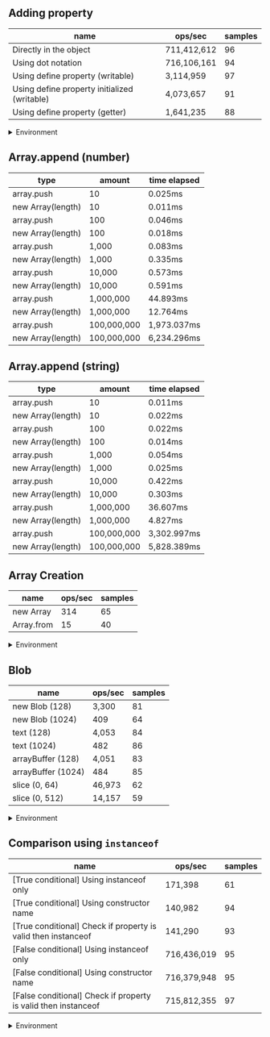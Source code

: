 ## Adding property

|name|ops/sec|samples|
|-|-|-|
|Directly in the object|711,412,612|96|
|Using dot notation|716,106,161|94|
|Using define property (writable)|3,114,959|97|
|Using define property initialized (writable)|4,073,657|91|
|Using define property (getter)|1,641,235|88|


<details>
<summary>Environment</summary>

* __Machine:__ linux x64 | 2 vCPUs | 6.8GB Mem
* __Run:__ Sat Oct 14 2023 01:29:24 GMT+0000 (Coordinated Universal Time)
</details>

<!--
{"environment":{"platform":"linux","arch":"x64","cpus":2,"totalMemory":6.759754180908203},"benchmarks":[{"name":"Directly in the object","hz":711412611.8222791,"cycles":8,"stats":{"deviation":4.5040286943431765e-11,"mean":1.4056540232517189e-9,"moe":9.009933871862355e-12,"rme":0.6409780588127618,"sem":4.596905036664467e-12,"variance":2.0286274479466697e-21}},{"name":"Using dot notation","hz":716106160.5726012,"cycles":6,"stats":{"deviation":2.130050940742992e-11,"mean":1.3964409958439628e-9,"moe":4.30608039995587e-12,"rme":0.3083610702329329,"sem":2.196979795895852e-12,"variance":4.537117010160105e-22}},{"name":"Using define property (writable)","hz":3114958.535576531,"cycles":5,"stats":{"deviation":3.4959592260491013e-9,"mean":3.210315606383875e-7,"moe":6.957233235519602e-10,"rme":0.21671493050978513,"sem":3.54960879363245e-10,"variance":1.2221730910197831e-17}},{"name":"Using define property initialized (writable)","hz":4073656.9358443236,"cycles":4,"stats":{"deviation":4.592429165870841e-9,"mean":2.454796797444937e-7,"moe":9.435780762271704e-10,"rme":0.3843813374733457,"sem":4.81417385830189e-10,"variance":2.1090405643541148e-17}},{"name":"Using define property (getter)","hz":1641235.4865306106,"cycles":4,"stats":{"deviation":4.3945586255913914e-8,"mean":6.092970863760014e-7,"moe":9.181845861019552e-9,"rme":1.5069571258959495,"sem":4.684615235214057e-9,"variance":1.93121455137597e-15}}]}-->

## Array.append (number)

|type|amount|time elapsed|
|-|-|-|
array.push|10|0.025ms
new Array(length)|10|0.011ms
array.push|100|0.046ms
new Array(length)|100|0.018ms
array.push|1,000|0.083ms
new Array(length)|1,000|0.335ms
array.push|10,000|0.573ms
new Array(length)|10,000|0.591ms
array.push|1,000,000|44.893ms
new Array(length)|1,000,000|12.764ms
array.push|100,000,000|1,973.037ms
new Array(length)|100,000,000|6,234.296ms
## Array.append (string)

|type|amount|time elapsed|
|-|-|-|
array.push|10|0.011ms
new Array(length)|10|0.022ms
array.push|100|0.022ms
new Array(length)|100|0.014ms
array.push|1,000|0.054ms
new Array(length)|1,000|0.025ms
array.push|10,000|0.422ms
new Array(length)|10,000|0.303ms
array.push|1,000,000|36.607ms
new Array(length)|1,000,000|4.827ms
array.push|100,000,000|3,302.997ms
new Array(length)|100,000,000|5,828.389ms

## Array Creation

|name|ops/sec|samples|
|-|-|-|
|new Array|314|65|
|Array.from|15|40|


<details>
<summary>Environment</summary>

* __Machine:__ linux x64 | 2 vCPUs | 6.8GB Mem
* __Run:__ Sat Oct 14 2023 01:32:19 GMT+0000 (Coordinated Universal Time)
</details>

<!--
{"environment":{"platform":"linux","arch":"x64","cpus":2,"totalMemory":6.759757995605469},"benchmarks":[{"name":"new Array","hz":314.0204488300596,"cycles":2,"stats":{"deviation":0.0004251891323257915,"mean":0.003184505989102564,"moe":0.00010336691350936096,"rme":3.245932457438748,"sem":0.000052738221178245385,"variance":1.8078579824795947e-7}},{"name":"Array.from","hz":14.656660136816786,"cycles":1,"stats":{"deviation":0.0003608594937511669,"mean":0.0682283679,"moe":0.00011183151572380063,"rme":0.16390765185488282,"sem":0.0000570568957774493,"variance":1.3021957423034847e-7}}]}-->

## Blob

|name|ops/sec|samples|
|-|-|-|
|new Blob (128)|3,300|81|
|new Blob (1024)|409|64|
|text (128)|4,053|84|
|text (1024)|482|86|
|arrayBuffer (128)|4,051|83|
|arrayBuffer (1024)|484|85|
|slice (0, 64)|46,973|62|
|slice (0, 512)|14,157|59|


<details>
<summary>Environment</summary>

* __Machine:__ linux x64 | 2 vCPUs | 6.8GB Mem
* __Run:__ Sat Oct 14 2023 01:34:23 GMT+0000 (Coordinated Universal Time)
</details>

<!--
{"environment":{"platform":"linux","arch":"x64","cpus":2,"totalMemory":6.759757995605469},"benchmarks":[{"name":"new Blob (128)","hz":3299.7484036156493,"cycles":5,"stats":{"deviation":0.000038157643250203924,"mean":0.00030305340822478017,"moe":0.000008309886752266632,"rme":2.742053554501865,"sem":0.000004239738138911547,"variance":1.4560057384098328e-9}},{"name":"new Blob (1024)","hz":409.4829272750569,"cycles":2,"stats":{"deviation":0.0003372766177657548,"mean":0.002442104257324219,"moe":0.00008263277135260992,"rme":3.3836709102317175,"sem":0.00004215957722071935,"variance":1.1375551689150705e-7}},{"name":"text (128)","hz":4053.347590592856,"cycles":4,"stats":{"deviation":0.00000627164389047493,"mean":0.00024670965853528903,"moe":0.0000013412132001290726,"rme":0.543640329321451,"sem":6.842924490454452e-7,"variance":3.9333517088931515e-11}},{"name":"text (1024)","hz":482.3169966265939,"cycles":2,"stats":{"deviation":0.00008310524533592513,"mean":0.002073325234221825,"moe":0.000017564479381756848,"rme":0.8471646942718696,"sem":0.000008961469072324922,"variance":6.906481802344306e-9}},{"name":"arrayBuffer (128)","hz":4050.745304814223,"cycles":3,"stats":{"deviation":0.00000489100298203608,"mean":0.0002468681501183305,"moe":0.0000010522403529438957,"rme":0.4262357669223546,"sem":5.368573229305591e-7,"variance":2.3921910170285825e-11}},{"name":"arrayBuffer (1024)","hz":484.2776124184398,"cycles":2,"stats":{"deviation":0.00007199184948036644,"mean":0.0020649313004705875,"moe":0.000015304880369647924,"rme":0.7411810923762945,"sem":0.000007808612433493839,"variance":5.182826391603738e-9}},{"name":"slice (0, 64)","hz":46973.17051969101,"cycles":3,"stats":{"deviation":0.000014938896610694334,"mean":0.000021288748213851204,"moe":0.0000037185938629297557,"rme":17.46741436168759,"sem":0.0000018972417668008958,"variance":2.2317063194501464e-10}},{"name":"slice (0, 512)","hz":14157.44073155247,"cycles":4,"stats":{"deviation":0.00011258980688750642,"mean":0.0000706342353085975,"moe":0.000028729570918602418,"rme":40.67371975230472,"sem":0.000014657944346225725,"variance":1.267646461496599e-8}}]}-->

## Comparison using `instanceof`

|name|ops/sec|samples|
|-|-|-|
|[True conditional] Using instanceof only|171,398|61|
|[True conditional] Using constructor name|140,982|94|
|[True conditional] Check if property is valid then instanceof |141,290|93|
|[False conditional] Using instanceof only|716,436,019|95|
|[False conditional] Using constructor name|716,379,948|95|
|[False conditional] Check if property is valid then instanceof |715,812,355|97|


<details>
<summary>Environment</summary>

* __Machine:__ linux x64 | 2 vCPUs | 6.8GB Mem
* __Run:__ Sat Oct 14 2023 01:38:43 GMT+0000 (Coordinated Universal Time)
</details>

<!--
{"environment":{"platform":"linux","arch":"x64","cpus":2,"totalMemory":6.759757995605469},"benchmarks":[{"name":"[True conditional] Using instanceof only","hz":171398.32531488896,"cycles":3,"stats":{"deviation":0.00000108489059124653,"mean":0.000005834362722989409,"moe":2.7225577248865055e-7,"rme":4.666418346186612,"sem":1.389060063717605e-7,"variance":1.1769875949752456e-12}},{"name":"[True conditional] Using constructor name","hz":140981.70666410544,"cycles":3,"stats":{"deviation":3.585299852579765e-7,"mean":0.000007093118842592395,"moe":7.247990706632206e-8,"rme":1.021834099706584,"sem":3.697954442159289e-8,"variance":1.2854375032908484e-13}},{"name":"[True conditional] Check if property is valid then instanceof ","hz":141290.46448648776,"cycles":3,"stats":{"deviation":5.401021305469617e-7,"mean":0.0000070776184623247135,"moe":1.0977172464124431e-7,"rme":1.5509697962044242,"sem":5.600598195981853e-8,"variance":2.917103114213673e-13}},{"name":"[False conditional] Using instanceof only","hz":716436018.8204552,"cycles":7,"stats":{"deviation":2.43038089150066e-11,"mean":1.395798052764581e-9,"moe":4.887295636722146e-12,"rme":0.35014346287717957,"sem":2.493518182001095e-12,"variance":5.906751277771542e-22}},{"name":"[False conditional] Using constructor name","hz":716379948.2313871,"cycles":6,"stats":{"deviation":3.733786741533361e-11,"mean":1.3959073009634338e-9,"moe":7.508337361506958e-12,"rme":0.5378822330340144,"sem":3.830784368115795e-12,"variance":1.3941163431250313e-21}},{"name":"[False conditional] Check if property is valid then instanceof ","hz":715812355.1508965,"cycles":7,"stats":{"deviation":3.443945755420742e-11,"mean":1.3970141655199502e-9,"moe":6.853722346761524e-12,"rme":0.4905979134585696,"sem":3.4967971156946553e-12,"variance":1.1860762366280543e-21}}]}-->
